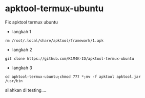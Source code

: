 # apktool-termux-ubuntu
Fix apktool termux ubuntu

- langkah 1
```
rm /root/.local/share/apktool/framework/1.apk
```

- langkah 2
```
git clone https://github.com/K1M4K-ID/apktool-termux-ubuntu
```

- langkah 3
```
cd apktool-termux-ubuntu;chmod 777 *;mv -f apktool apktool.jar /usr/bin
```

silahkan di testing....
